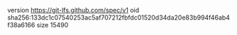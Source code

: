 version https://git-lfs.github.com/spec/v1
oid sha256:133dc1c07540253ac5af707212fbfdc01520d34da20e83b994f46ab4f38a6166
size 15490
